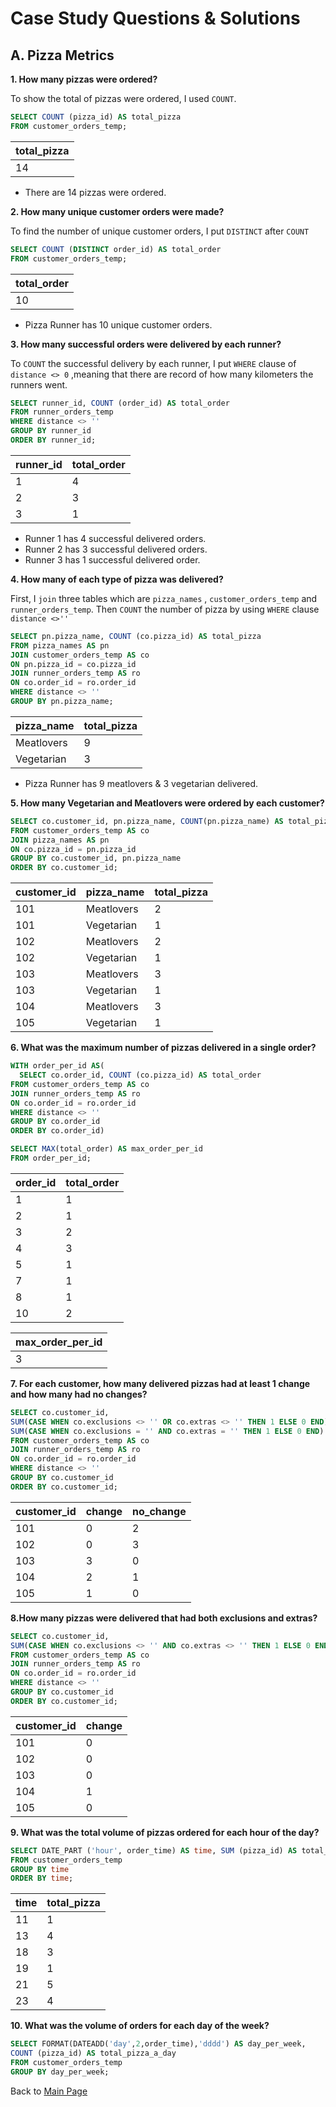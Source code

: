 
# Case Study Questions & Solutions

## A. Pizza Metrics
**1. How many pizzas were ordered?**

To show the total of pizzas were ordered, I used ```COUNT```.

```sql
SELECT COUNT (pizza_id) AS total_pizza
FROM customer_orders_temp;
```
|total_pizza|
|---|
|14|

- There are 14 pizzas were ordered.

**2. How many unique customer orders were made?**

To find the number of unique customer orders, I put ```DISTINCT``` after ```COUNT```

```sql
SELECT COUNT (DISTINCT order_id) AS total_order
FROM customer_orders_temp;
```
|total_order|
|---|
|10|

- Pizza Runner has 10 unique customer orders.

**3. How many successful orders were delivered by each runner?**

To ```COUNT``` the successful delivery by each runner, I put ```WHERE``` clause of ```distance <> 0``` ,meaning that there are record of how many kilometers the runners went.

```sql
SELECT runner_id, COUNT (order_id) AS total_order
FROM runner_orders_temp
WHERE distance <> ''
GROUP BY runner_id
ORDER BY runner_id;
```

|runner_id	|total_order|
|---|---|
|1|	4|
|2|	3|
|3|	1|

- Runner 1 has 4 successful delivered orders.
- Runner 2 has 3 successful delivered orders.
- Runner 3 has 1 successful delivered order.

**4. How many of each type of pizza was delivered?**

First, I ```join``` three tables which are ```pizza_names``` , ```customer_orders_temp``` and ```runner_orders_temp```. Then ```COUNT``` the number of pizza by using ```WHERE``` clause ```distance <>''```

```sql
SELECT pn.pizza_name, COUNT (co.pizza_id) AS total_pizza
FROM pizza_names AS pn
JOIN customer_orders_temp AS co
ON pn.pizza_id = co.pizza_id
JOIN runner_orders_temp AS ro
ON co.order_id = ro.order_id
WHERE distance <> ''
GROUP BY pn.pizza_name;
```

|pizza_name |	total_pizza |
|---|---|
|Meatlovers |	9 |
|Vegetarian |	3 |

- Pizza Runner has 9 meatlovers & 3 vegetarian delivered.

**5. How many Vegetarian and Meatlovers were ordered by each customer?**

```sql
SELECT co.customer_id, pn.pizza_name, COUNT(pn.pizza_name) AS total_pizza
FROM customer_orders_temp AS co
JOIN pizza_names AS pn
ON co.pizza_id = pn.pizza_id
GROUP BY co.customer_id, pn.pizza_name
ORDER BY co.customer_id;
```

|customer_id	|pizza_name|	total_pizza|
|---|---|---|
|101	|Meatlovers|	2|
|101|	Vegetarian|	1|
|102|	Meatlovers|	2|
|102|	Vegetarian|	1|
|103|	Meatlovers|	3|
|103|	Vegetarian|	1|
|104|	Meatlovers|	3|
|105|	Vegetarian|	1|

**6. What was the maximum number of pizzas delivered in a single order?**

```sql
WITH order_per_id AS(
  SELECT co.order_id, COUNT (co.pizza_id) AS total_order
FROM customer_orders_temp AS co
JOIN runner_orders_temp AS ro
ON co.order_id = ro.order_id
WHERE distance <> ''
GROUP BY co.order_id
ORDER BY co.order_id)

SELECT MAX(total_order) AS max_order_per_id
FROM order_per_id;
```
|order_id|	total_order|
|---|---|
|1|	1|
|2|	1|
|3|	2|
|4|	3|
|5|	1|
|7|	1|
|8|	1|
|10|	2|

|max_order_per_id|
|---|
|3|

**7. For each customer, how many delivered pizzas had at least 1 change and how many had no changes?**
```sql
SELECT co.customer_id, 
SUM(CASE WHEN co.exclusions <> '' OR co.extras <> '' THEN 1 ELSE 0 END) AS change,
SUM(CASE WHEN co.exclusions = '' AND co.extras = '' THEN 1 ELSE 0 END) AS no_change
FROM customer_orders_temp AS co
JOIN runner_orders_temp AS ro
ON co.order_id = ro.order_id
WHERE distance <> ''
GROUP BY co.customer_id
ORDER BY co.customer_id;
```
|customer_id|	change|	no_change|
|---|---|---|
|101|	0|	2|
|102|	0|	3|
|103|	3|	0|
|104|	2|	1|
|105|	1|	0|


**8.How many pizzas were delivered that had both exclusions and extras?**
```sql
SELECT co.customer_id, 
SUM(CASE WHEN co.exclusions <> '' AND co.extras <> '' THEN 1 ELSE 0 END) AS change
FROM customer_orders_temp AS co
JOIN runner_orders_temp AS ro
ON co.order_id = ro.order_id
WHERE distance <> ''
GROUP BY co.customer_id
ORDER BY co.customer_id;
```
|customer_id	|change|
|---|---|
|101|	0|
|102|	0|
|103|	0|
|104|	1|
|105|	0|

**9. What was the total volume of pizzas ordered for each hour of the day?**
```sql
SELECT DATE_PART ('hour', order_time) AS time, SUM (pizza_id) AS total_pizza
FROM customer_orders_temp
GROUP BY time
ORDER BY time;
```

|time|	total_pizza|
|---|---|
|11|	1|
|13|	4|
|18|	3|
|19|	1|
|21|	5|
|23|	4|

**10. What was the volume of orders for each day of the week?**
```sql
SELECT FORMAT(DATEADD('day',2,order_time),'dddd') AS day_per_week,
COUNT (pizza_id) AS total_pizza_a_day
FROM customer_orders_temp
GROUP BY day_per_week;
```

Back to [Main Page](https://github.com/eunikehp/SQL-Case-Studies/blob/main/Case%20Study%20%232:%20Pizza%20Runner/Main%20page.md)
